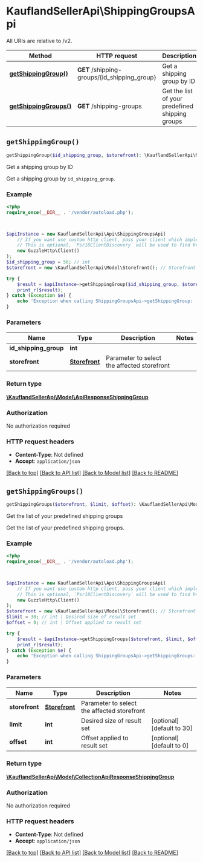 # KauflandSellerApi\ShippingGroupsApi

All URIs are relative to /v2.

Method | HTTP request | Description
------------- | ------------- | -------------
[**getShippingGroup()**](ShippingGroupsApi.md#getShippingGroup) | **GET** /shipping-groups/{id_shipping_group} | Get a shipping group by ID
[**getShippingGroups()**](ShippingGroupsApi.md#getShippingGroups) | **GET** /shipping-groups | Get the list of your predefined shipping groups


## `getShippingGroup()`

```php
getShippingGroup($id_shipping_group, $storefront): \KauflandSellerApi\Model\ApiResponseShippingGroup
```

Get a shipping group by ID

Get a shipping group by <code>id_shipping_group</code>.

### Example

```php
<?php
require_once(__DIR__ . '/vendor/autoload.php');



$apiInstance = new KauflandSellerApi\Api\ShippingGroupsApi(
    // If you want use custom http client, pass your client which implements `Psr\Http\Client\ClientInterface`.
    // This is optional, `Psr18ClientDiscovery` will be used to find http client. For instance `GuzzleHttp\Client` implements that interface
    new GuzzleHttp\Client()
);
$id_shipping_group = 56; // int
$storefront = new \KauflandSellerApi\Model\Storefront(); // Storefront | Parameter to select the affected storefront

try {
    $result = $apiInstance->getShippingGroup($id_shipping_group, $storefront);
    print_r($result);
} catch (Exception $e) {
    echo 'Exception when calling ShippingGroupsApi->getShippingGroup: ', $e->getMessage(), PHP_EOL;
}
```

### Parameters

Name | Type | Description  | Notes
------------- | ------------- | ------------- | -------------
 **id_shipping_group** | **int**|  |
 **storefront** | [**Storefront**](../Model/.md)| Parameter to select the affected storefront |

### Return type

[**\KauflandSellerApi\Model\ApiResponseShippingGroup**](../Model/ApiResponseShippingGroup.md)

### Authorization

No authorization required

### HTTP request headers

- **Content-Type**: Not defined
- **Accept**: `application/json`

[[Back to top]](#) [[Back to API list]](../../README.md#endpoints)
[[Back to Model list]](../../README.md#models)
[[Back to README]](../../README.md)

## `getShippingGroups()`

```php
getShippingGroups($storefront, $limit, $offset): \KauflandSellerApi\Model\CollectionApiResponseShippingGroup
```

Get the list of your predefined shipping groups

Get the list of your predefined shipping groups.

### Example

```php
<?php
require_once(__DIR__ . '/vendor/autoload.php');



$apiInstance = new KauflandSellerApi\Api\ShippingGroupsApi(
    // If you want use custom http client, pass your client which implements `Psr\Http\Client\ClientInterface`.
    // This is optional, `Psr18ClientDiscovery` will be used to find http client. For instance `GuzzleHttp\Client` implements that interface
    new GuzzleHttp\Client()
);
$storefront = new \KauflandSellerApi\Model\Storefront(); // Storefront | Parameter to select the affected storefront
$limit = 30; // int | Desired size of result set
$offset = 0; // int | Offset applied to result set

try {
    $result = $apiInstance->getShippingGroups($storefront, $limit, $offset);
    print_r($result);
} catch (Exception $e) {
    echo 'Exception when calling ShippingGroupsApi->getShippingGroups: ', $e->getMessage(), PHP_EOL;
}
```

### Parameters

Name | Type | Description  | Notes
------------- | ------------- | ------------- | -------------
 **storefront** | [**Storefront**](../Model/.md)| Parameter to select the affected storefront |
 **limit** | **int**| Desired size of result set | [optional] [default to 30]
 **offset** | **int**| Offset applied to result set | [optional] [default to 0]

### Return type

[**\KauflandSellerApi\Model\CollectionApiResponseShippingGroup**](../Model/CollectionApiResponseShippingGroup.md)

### Authorization

No authorization required

### HTTP request headers

- **Content-Type**: Not defined
- **Accept**: `application/json`

[[Back to top]](#) [[Back to API list]](../../README.md#endpoints)
[[Back to Model list]](../../README.md#models)
[[Back to README]](../../README.md)
